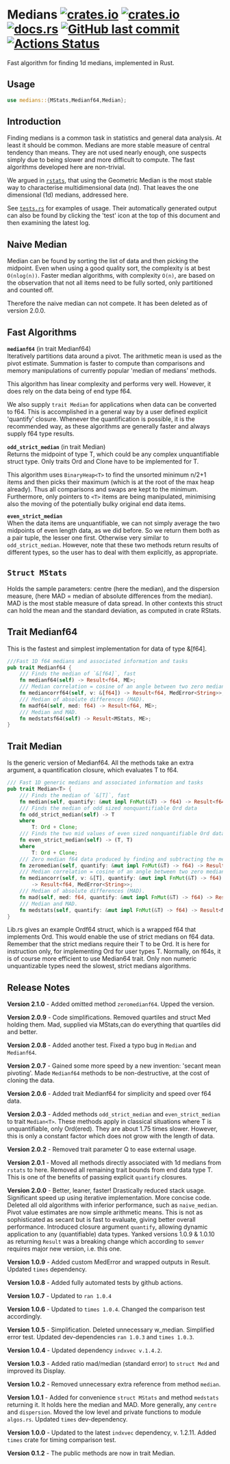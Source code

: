 # Medians [<img alt="crates.io" src="https://img.shields.io/crates/v/medians?logo=rust">](https://crates.io/crates/medians) [<img alt="crates.io" src="https://img.shields.io/crates/d/medians?logo=rust">](https://crates.io/crates/medians) [<img alt="docs.rs" src="https://img.shields.io/docsrs/medians?logo=rust">](https://docs.rs/medians) [<img alt="GitHub last commit" src="https://img.shields.io/github/last-commit/liborty/medians/HEAD?logo=github">](https://github.com/liborty/medians) [![Actions Status](https://github.com/liborty/medians/workflows/test/badge.svg)](https://github.com/liborty/medians/actions)

Fast algorithm for finding 1d medians, implemented in Rust.

## Usage

```rust
use medians::{MStats,Medianf64,Median};
```

## Introduction

Finding medians is a common task in statistics and general data analysis. At least it should be common. Medians are more stable measure of central tendency than means. They are not used nearly enough, one suspects simply due to being slower and more difficult to compute. The fast algorithms developed here are non-trivial.

We argued in [`rstats`](https://github.com/liborty/rstats), that using the Geometric Median is the most stable way to characterise multidimensional data (nd). That leaves the one dimensional (1d) medians, addressed here.

See [`tests.rs`](https://github.com/liborty/medians/blob/main/tests/tests.rs) for examples of usage. Their automatically generated output can also be found by clicking the 'test' icon at the top of this document and then examining the latest log.

## Naive Median

Median can be found by sorting the list of data and then picking the midpoint. Even when using a good quality sort, the complexity is at best `O(nlog(n))`. Faster median algorithms, with complexity `O(n)`, are based on the observation that not all items need to be fully sorted, only partitioned and counted off.

Therefore the naive median can not compete. It has been deleted as of version 2.0.0.

## Fast Algorithms

**`medianf64`** (in trait Medianf64)   
Iteratively partitions data around a pivot. The arithmetic mean is used as the pivot estimate. Summation is faster to compute than comparisons and memory manipulations of currently popular 'median of medians' methods.

This algorithm has linear complexity and performs very well. However, it does rely on the data being of end type f64.

We also supply `trait Median` for applications when data can be converted to f64. This is accomplished in a general way by a user defined explicit 'quantify' closure. Whenever the quantification is possible, it is the recommended way, as these algorithms are generally faster and always supply f64 type results.

**`odd_strict_median`** (in trait Median)  
Returns the midpoint of type T, which could be any complex unquantifiable struct type. Only traits Ord and Clone have to be implemented for T.

This algorithm uses `BinaryHeap<T>` to find the unsorted minimum n/2+1 items and then picks their maximum (which is at the root of the max heap already). Thus all comparisons and swaps are kept to the minimum. Furthermore, only pointers to `<T>` items are being manipulated, minimising also the moving of the potentially bulky original end data items.

**`even_strict_median`**  
When the data items are unquantifiable, we can not simply average the two midpoints of even length data, as we did before. So we return them both as a pair tuple, the lesser one first. Otherwise very similar to `odd_strict_median`. However, note that these two methods return results of different types, so the user has to deal with them explicitly, as appropriate.

## `Struct MStats`

Holds the sample parameters: centre (here the median), and the dispersion measure, (here MAD = median of absolute differences from the median). MAD is the most stable measure of data spread. In other contexts this struct can hold the mean and the standard deviation, as computed in crate RStats.

## Trait Medianf64

This is the fastest and simplest implementation for data of type &[f64].

```rust
///Fast 1D f64 medians and associated information and tasks
pub trait Medianf64 {
    /// Finds the median of `&[f64]`, fast
    fn medianf64(self) -> Result<f64, ME>;
    /// Median correlation = cosine of an angle between two zero median vecs
    fn mediancorrf64(self, v: &[f64]) -> Result<f64, MedError<String>>;
    /// Median of absolute differences (MAD).
    fn madf64(self, med: f64) -> Result<f64, ME>;
    /// Median and MAD.
    fn medstatsf64(self) -> Result<MStats, ME>;
}
```

## Trait Median
Is the generic version of Medianf64. All the methods take an extra argument, a quantification closure, which evaluates T to f64.
```rust
/// Fast 1D generic medians and associated information and tasks
pub trait Median<T> {
    /// Finds the median of `&[T]`, fast
    fn median(self, quantify: &mut impl FnMut(&T) -> f64) -> Result<f64, ME>;
    /// Finds the median of odd sized nonquantifiable Ord data
    fn odd_strict_median(self) -> T
    where
        T: Ord + Clone;
    /// Finds the two mid values of even sized nonquantifiable Ord data
    fn even_strict_median(self) -> (T, T)
    where
        T: Ord + Clone;
    /// Zero median f64 data produced by finding and subtracting the median.
    fn zeromedian(self, quantify: &mut impl FnMut(&T) -> f64) -> Result<Vec<f64>, ME>;
    /// Median correlation = cosine of an angle between two zero median vecs
    fn mediancorr(self, v: &[T], quantify: &mut impl FnMut(&T) -> f64) 
        -> Result<f64, MedError<String>>;
    /// Median of absolute differences (MAD).
    fn mad(self, med: f64, quantify: &mut impl FnMut(&T) -> f64) -> Result<f64, ME>;
    /// Median and MAD.
    fn medstats(self, quantify: &mut impl FnMut(&T) -> f64) -> Result<MStats, ME>;
}
```
Lib.rs gives an example Ordf64 struct, which is a wrapped f64 that implements Ord. This would enable the use of strict medians on f64 data. Remember that the strict medians require their T to be Ord.
It is here for instruction only, for implementing Ord for user types T.
Normally, on f64s, it is of course more efficient to use Median64 trait.
Only non numeric unquantizable types need the slowest, strict medians algorithms.

## Release Notes

**Version 2.1.0** - Added omitted method `zeromedianf64`. Upped the version.

**Version 2.0.9** - Code simplifications. Removed quartiles and struct Med holding them. Mad, supplied via MStats,can do everything that quartiles did and better.

**Version 2.0.8** - Added another test. Fixed a typo bug in `Median` and `Medianf64`.

**Version 2.0.7** - Gained some more speed by a new invention: 'secant mean pivoting'. Made `Medianf64` methods to be non-destructive, at the cost of cloning the data.

**Version 2.0.6** - Added trait Medianf64 for simplicity and speed over f64 data.

**Version 2.0.3** - Added methods `odd_strict_median` and `even_strict_median` to trait `Median<T>`.
These methods apply in classical situations where T is unquantifiable, only Ord(ered). They are about 1.75 times slower.
However, this is only a constant factor which does not grow with the length of data.

**Version 2.0.2** - Removed trait parameter Q to ease external usage.

**Version 2.0.1** - Moved all methods directly associated with 1d medians from `rstats` to here. Removed all remaining trait bounds from end data type T. This is one of the benefits of passing explicit `quantify` closures.

**Version 2.0.0** - Better, leaner, faster! Drastically reduced stack usage. Significant speed up using iterative implementation. More concise code. Deleted all old algorithms with inferior performance, such as `naive_median`. Pivot value estimates are now simple arithmetic means. This is not as sophisticated as secant but is fast to evaluate, giving better overall performance. Introduced closure argument `quantify`, allowing dynamic application to any (quantifiable) data types. Yanked versions 1.0.9 & 1.0.10 as returning `Result` was a breaking change which according to `semver` requires major new version, i.e. this one.

**Version 1.0.9** - Added custom MedError and wrapped outputs in Result. Updated `times` dependency.

**Version 1.0.8** - Added fully automated tests by github actions.

**Version 1.0.7** - Updated to `ran 1.0.4`

**Version 1.0.6** - Updated to `times 1.0.4`. Changed the comparison test accordingly.

**Version 1.0.5** - Simplification. Deleted unnecessary w_median. Simplified error test. Updated dev-dependencies `ran 1.0.3` and `times 1.0.3`.

**Version 1.0.4** - Updated dependency `indxvec v.1.4.2`.

**Version 1.0.3** - Added ratio mad/median (standard error) to `struct Med` and improved its Display.

**Version 1.0.2** - Removed unnecessary extra reference from method `median`.

**Version 1.0.1** - Added for convenience `struct MStats` and method `medstats` returning it. It holds here the median and MAD. More generally, any `centre` and `dispersion`. Moved the low level and private functions to module `algos.rs`. Updated `times` dev-dependency.

**Version 1.0.0** -  Updated to the latest `indxvec` dependency, v. 1.2.11. Added `times` crate for timing comparison test.

**Version 0.1.2** - The public methods are now in trait Median.
